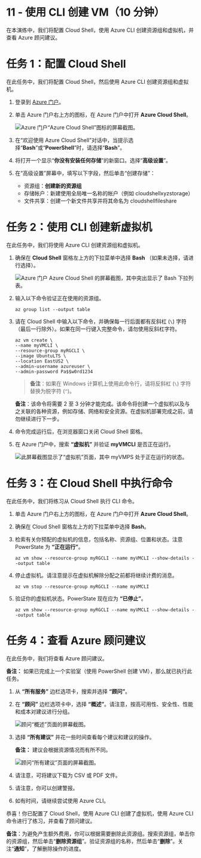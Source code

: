 ﻿---
wts:
    title: '11 - 使用 CLI 创建 VM（10 分钟）'
    module: '模块 03：描述核心解决方案和管理工具'
---
# 11 - 使用 CLI 创建 VM（10 分钟）

在本演练中，我们将配置 Cloud Shell，使用 Azure CLI 创建资源组和虚拟机，并查看 Azure 顾问建议。 

# 任务 1：配置 Cloud Shell 

在此任务中，我们将配置 Cloud Shell，然后使用 Azure CLI 创建资源组和虚拟机。  

1. 登录到 [Azure 门户](https://portal.azure.com)。

2. 单击 Azure 门户右上方的图标，在 Azure 门户中打开 **Azure Cloud Shell**。

    ![Azure 门户“Azure Cloud Shell”图标的屏幕截图。](../images/1002.png)
   
3. 在“欢迎使用 Azure Cloud Shell”对话中，当提示选择“**Bash**”或“**PowerShell**”时，请选择“**Bash**”。 

4. 将打开一个显示“**你没有安装任何存储**”的新窗口。选择“**高级设置**”。

5. 在“高级设置”屏幕中，填写以下字段，然后单击“创建存储”：
    - 资源组：**创建新的资源组**
    - 存储帐户：新建使用全局唯一名称的帐户（例如 cloudshellxyzstorage）
    - 文件共享：创建一个新文件共享并将其命名为 cloudshellfileshare


# 任务 2：使用 CLI 创建新虚拟机

在此任务中，我们将使用 Azure CLI 创建资源组和虚拟机。

1. 确保在 **Cloud Shell** 窗格左上方的下拉菜单中选择 **Bash** （如果未选择，请进行选择）。

    ![Azure 门户 Azure Cloud Shell 的屏幕截图，其中突出显示了 Bash 下拉列表。](../images/1002a.png)


2. 输入以下命令验证正在使用的资源组。

    ```cli
    az group list --output table
    ```

4. 请在 Cloud Shell 中输入以下命令，并确保每一行后面都有反斜杠 (`\`) 字符（最后一行除外）。如果在同一行键入完整命令，请勿使用反斜杠字符。 

    ```cli
    az vm create \
    --name myVMCLI \
    --resource-group myRGCLI \
    --image UbuntuLTS \
    --location EastUS2 \
    --admin-username azureuser \
    --admin-password Pa$$w0rd1234
    ```

    >**备注**：如果在 Windows 计算机上使用此命令行，请将反斜杠 (`\`) 字符替换为脱字符 (`^`)。

    **备注**：该命令将需要 2 至 3 分钟才能完成。该命令将创建一个虚拟机以及与之关联的各种资源，例如存储、网络和安全资源。在虚拟机部署完成之前，请勿继续进行下一步。 

5. 命令完成运行后，在浏览器窗口关闭 Cloud Shell 窗格。

6. 在 Azure 门户中，搜索 **“虚拟机”** 并验证 **myVMCLI** 是否正在运行。

    ![此屏幕截图显示了“虚拟机”页面，其中 myVMPS 处于正在运行的状态。](../images/1101.png)


# 任务 3：在 Cloud Shell 中执行命令

在此任务中，我们将练习从 Cloud Shell 执行 CLI 命令。 

1. 单击 Azure 门户右上方的图标，在 Azure 门户中打开 **Azure Cloud Shell**。

2. 确保在 Cloud Shell 窗格左上方的下拉菜单中选择 **Bash**。

3. 检索有关你预配的虚拟机的信息，包括名称、资源组、位置和状态。注意 PowerState 为 **“正在运行”**。

    ```cli
    az vm show --resource-group myRGCLI --name myVMCLI --show-details --output table 
    ```

4. 停止虚拟机。请注意提示在虚拟机解除分配之前都将继续计费的消息。 

    ```cli
    az vm stop --resource-group myRGCLI --name myVMCLI
    ```

5. 验证你的虚拟机状态。PowerState 现在应为 **“已停止”**。

    ```cli
    az vm show --resource-group myRGCLI --name myVMCLI --show-details --output table 
    ```

# 任务 4：查看 Azure 顾问建议

在此任务中，我们将查看 Azure 顾问建议。

   **备注：** 如果已完成上一个实验室（使用 PowerShell 创建 VM），那么就已执行此任务。 

1. 从 **“所有服务”** 边栏选项卡，搜索并选择 **“顾问”**。 

2. 在 **“顾问”** 边栏选项卡中，选择 **“概述”**。请注意，按高可用性、安全性、性能和成本对建议进行分组。 

    ![顾问“概述”页面的屏幕截图。 ](../images/1103.png)

3. 选择 **“所有建议”** 并花一些时间查看每个建议和建议的操作。 

    **备注：** 建议会根据资源情况而有所不同。 

    ![顾问“所有建议”页面的屏幕截图。](../images/1104.png)

4. 请注意，可将建议下载为 CSV 或 PDF 文件。 

5. 请注意，你可以创建警报。 

6. 如有时间，请继续尝试使用 Azure CLI。

恭喜！你已配置了 Cloud Shell，使用 Azure CLI 创建了虚拟机，使用 Azure CLI 命令进行了练习，并查看了顾问建议。

**备注**：为避免产生额外费用，你可以根据需要删除此资源组。搜索资源组，单击你的资源组，然后单击“**删除资源组**”。验证资源组的名称，然后单击“**删除**”。关注“**通知**”，了解删除操作的进度。
